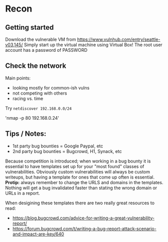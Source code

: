 # Recon

## Getting started
Download the vulnerable VM from https://www.vulnhub.com/entry/seattle-v03,145/
Simply start up the virtual machine using Virtual Box! The root user account has a password of PASSWORD

## Check the network
Main points:
- looking mostly for common-ish vulns
- not competing with others
- racing vs. time

Try `netdiscover 192.168.0.0/24`

'nmap -p 80 192.168.0.24'

## Tips / Notes:

- 1st party bug bounties = Google Paypal, etc
- 2nd party bug bounties = Bugcrowd, H1, Synack, etc

Because competition is introduced; when working in a bug bounty it is essential to have templates set up for your "most found" classes of vulnerabilities. Obviously custom vulnerabilities will always be custom writeups, but having a template for ones that come up often is essential. **Protip:** always remember to change the URLS and domains in the templates. Nothing will get a bug invalidated faster than stating the wrong domain or URLs in a report.

When desigining these templates there are two really great resources to read:

- https://blog.bugcrowd.com/advice-for-writing-a-great-vulnerability-report/
- https://forum.bugcrowd.com/t/writing-a-bug-report-attack-scenario-and-impact-are-key/640
